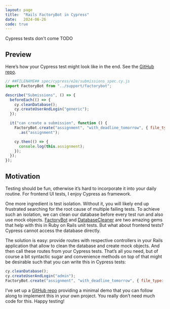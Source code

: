 ```yaml
---
layout: page
title:  "Rails FactoryBot in Cypress"
date:   2024-06-26
code: true
---
```


Cypress tests don't come TODO

## Preview

Here’s how your Cypress test might look like in the end.
See the [GitHub repo][github].

```js
// ##FILENAME## spec/cypress/e2e/submissions_spec.cy.js
import FactoryBot from "../support/factorybot";

describe("Submissions", () => {
  beforeEach(() => {
    cy.cleanDatabase();
    cy.createUserAndLogin("generic");
  });

  it("can create a submission", function () {
    FactoryBot.create("assignment", "with_deadline_tomorrow", { file_type: ".pdf", size_max: 10 })
      .as("assignment");

    cy.then(() => {
      console.log(this.assignment);
    });
  });
});
```

## Motivation

Testing should be fun, otherwise it’s hard to incorporate it into your daily routine. For frontend UI tests, I enjoy Cypress as framework.

One more ingredient is test isolation. Without it, you will likely end up frustrated searching for the root cause of multiple failing tests. To achieve such an isolation, we can clean our database before every test run and also use mock objects. [FactoryBot](https://github.com/thoughtbot/factory_bot) and [DatabaseCleaner](https://github.com/DatabaseCleaner/database_cleaner) are two amazing gems that help with this in Ruby on Rails unit tests. But what about frontend tests? Cypress cannot access the database directly.

The solution is easy: provide routes with respective controllers in your Rails application that allow to clean the database and create mock objects. And then call these routes from your Cypress tests. That’s all you need, but of course a bit syntactic sugar and convenience methods on top of that might be desirable such that you can write this in Cypress tests:

```js
cy.cleanDatabase();
cy.createUserAndLogin("admin");
FactoryBot.create("assignment", "with_deadline_tomorrow", { file_type: ".pdf", size_max: 10 })
```

I’ve set up a [GitHub repo][github] providing a minimal demo that you can follow along to implement this in your own project. You really don’t need much code for this. Happy testing!


[github]: https://github.com/Splines/cypress-rails-factory-bot
